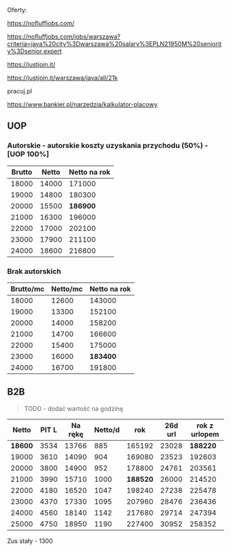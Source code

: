 Oferty:

https://nofluffjobs.com/

https://nofluffjobs.com/jobs/warszawa?criteria=java%20city%3Dwarszawa%20salary%3EPLN21950M%20seniority%3Dsenior,expert

https://justjoin.it/

https://justjoin.it/warszawa/java/all/21k

pracuj.pl



https://www.bankier.pl/narzedzia/kalkulator-placowy


## UOP

### Autorskie - autorskie koszty uzyskania przychodu (50%) - [UOP 100%]

Brutto | Netto | Netto na rok
------ | ----- | ---
18000 | 14000 | 171000
19000 | 14800 | 180300
20000 | 15500 | **186900**
21000 | 16300 | 196000
22000 | 17000 | 202100
23000 | 17900 | 211100
24000 | 18600 | 216800

### Brak autorskich

Brutto/mc | Netto/mc | Netto na rok
--------- | -------- | ---
18000 | 12600 | 143000
19000 | 13300 | 152100
20000 | 14000 | 158200
21000 | 14700 | 166600
22000 | 15400 | 175000
23000 | 16000 | **183400**
24000 | 16700 | 191800

## B2B

> TODO - dodać wartość na godzinę

Netto | PIT L | Na rękę | Netto/d | rok | 26d url | rok z urlopem
----- | ----- | ----- | ------- | --- | ------- | ---
**18600**	|	3534	|	13766	|	885 | 165192	|	23028	|	**188220**
19000	|	3610	|	14090	|	904 | 169080	|	23523	|	192603
20000	|	3800	|	14900	|	952 | 178800	|	24761	|	203561
21000	|	3990	|	15710	|	1000 | **188520**	|	26000	|	214520
22000	|	4180	|	16520	|	1047 | 198240	|	27238	|	225478
23000	|	4370	|	17330	|	1095 | 207960	|	28476	|	236436
24000	|	4560	|	18140	|	1142 | 217680	|	29714	|	247394
25000	|	4750	|	18950	|	1190 | 227400	|	30952	|	258352

Zus stały - 1300
